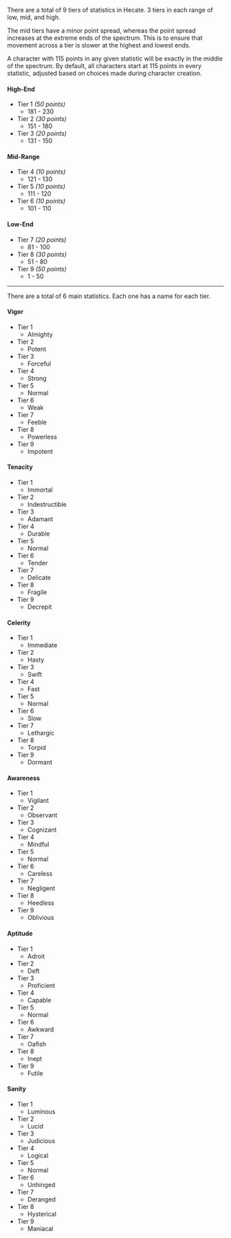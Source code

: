 There are a total of 9 tiers of statistics in Hecate. 3 tiers in each range of low, mid, and high.

The mid tiers have a minor point spread, whereas the point spread increases at the extreme ends of the spectrum. This is to ensure that movement across a tier is slower at the highest and lowest ends.

A character with 115 points in any given statistic will be exactly in the middle of the spectrum. By default, all characters start at 115 points in every statistic, adjusted based on choices made during character creation.

#### High-End
* Tier 1 *(50 points)*
    * 181 - 230
* Tier 2 *(30 points)*
    * 151 - 180
* Tier 3 *(20 points)*
    * 131 - 150

#### Mid-Range
* Tier 4 *(10 points)*
    * 121 - 130
* Tier 5 *(10 points)*
    * 111 - 120
* Tier 6 *(10 points)*
    * 101 - 110

#### Low-End
* Tier 7 *(20 points)*
    * 81 - 100 
* Tier 8 *(30 points)*
    * 51 - 80 
* Tier 9 *(50 points)*
    * 1 - 50

***

There are a total of 6 main statistics. Each one has a name for each tier.

#### Vigor
* Tier 1
    * Almighty
* Tier 2
    * Potent
* Tier 3
    * Forceful
* Tier 4
    * Strong
* Tier 5
    * Normal
* Tier 6
    * Weak
* Tier 7
    * Feeble
* Tier 8
    * Powerless
* Tier 9
    * Impotent

#### Tenacity
* Tier 1
    * Immortal
* Tier 2
    * Indestructible
* Tier 3
    * Adamant
* Tier 4
    * Durable
* Tier 5
    * Normal
* Tier 6
    * Tender
* Tier 7
    * Delicate
* Tier 8
    * Fragile
* Tier 9
    * Decrepit

#### Celerity
* Tier 1
    * Immediate
* Tier 2
    * Hasty
* Tier 3
    * Swift
* Tier 4
    * Fast
* Tier 5
    * Normal
* Tier 6
    * Slow
* Tier 7
    * Lethargic
* Tier 8
    * Torpid
* Tier 9
    * Dormant

#### Awareness
* Tier 1
    * Vigilant
* Tier 2
    * Observant
* Tier 3
    * Cognizant
* Tier 4
    * Mindful
* Tier 5
    * Normal
* Tier 6
    * Careless
* Tier 7
    * Negligent
* Tier 8
    * Heedless
* Tier 9
    * Oblivious

#### Aptitude
* Tier 1
    * Adroit
* Tier 2
    * Deft
* Tier 3
    * Proficient
* Tier 4
    * Capable
* Tier 5
    * Normal
* Tier 6
    * Awkward
* Tier 7
    * Oafish
* Tier 8
    * Inept
* Tier 9
    * Futile

#### Sanity
* Tier 1
    * Luminous
* Tier 2
    * Lucid
* Tier 3
    * Judicious
* Tier 4
    * Logical
* Tier 5
    * Normal
* Tier 6
    * Unhinged
* Tier 7
    * Deranged
* Tier 8
    * Hysterical
* Tier 9
    * Maniacal
